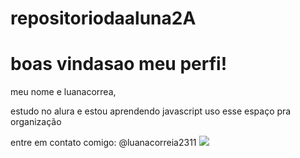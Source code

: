 # repositoriodaaluna2A

# boas vindasao meu perfi!

meu nome e luanacorrea,

estudo no alura e estou aprendendo javascript
uso esse espaço pra organização

entre em contato comigo:
@luanacorreia2311
![](https://i.giphy.com/media/v1.Y2lkPTc5MGI3NjExbmFkeDIydjA2dzhoMjVwZml5M3cyZG9ldmFkeGh6OTNwdHgwNTVmeCZlcD12MV9pbnRlcm5hbF9naWZfYnlfaWQmY3Q9Zw/DyQrKMpqkAhNHZ1iWe/giphy.gif)
